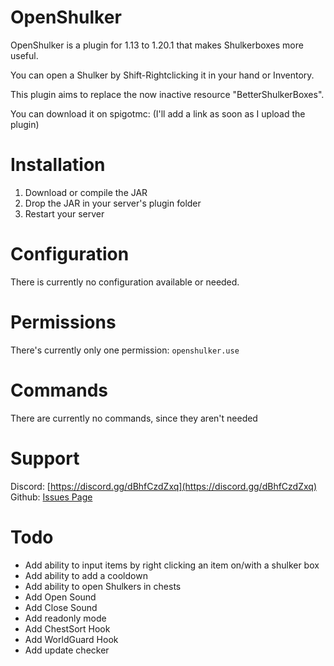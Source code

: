 # OpenShulker
OpenShulker is a plugin for 1.13 to 1.20.1 that makes Shulkerboxes more useful.

You can open a Shulker by Shift-Rightclicking it in your hand or Inventory.

This plugin aims to replace the now inactive resource "BetterShulkerBoxes".

You can download it on spigotmc: (I'll add a link as soon as I upload the plugin)

# Installation
1. Download or compile the JAR
2. Drop the JAR in your server's plugin folder
3. Restart your server

# Configuration
There is currently no configuration available or needed.

# Permissions
There's currently only one permission:
`openshulker.use`

# Commands
There are currently no commands, since they aren't needed

# Support
Discord: [https://discord.gg/dBhfCzdZxq](https://discord.gg/dBhfCzdZxq)
Github: [Issues Page](https://github.com/TheBlackEntity/OpenShulker/issues)

# Todo
- Add ability to input items by right clicking an item on/with a shulker box
- Add ability to add a cooldown
- Add ability to open Shulkers in chests
- Add Open Sound
- Add Close Sound
- Add readonly mode
- Add ChestSort Hook
- Add WorldGuard Hook
- Add update checker
